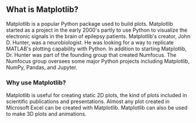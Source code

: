 
## What is Matplotlib?
Matplotlib is a popular Python package used to build plots. Matplotlib started as a project in the early 2000's partly to use Python to visualize the electronic signals in the brain of epilepsy patients. Matplotlib's creator, John D. Hunter, was a neurobiologist. He was looking for a way to replicate MATLAB's plotting capability with Python. In addition to starting Matplotlib, Dr. Hunter was part of the founding group that created Numfocus. The Numfocus group oversees some major Python projects including Matplotlib, NumPy, Pandas, and Jupyter.
### Why use Matplotlib?
Matplotlib is useful for creating static 2D plots, the kind of plots included in scientific publications and presentations. Almost any plot created in Microsoft Excel can be created with Matplotlib. Matplotlib can also be used to make 3D plots and animations.
 

